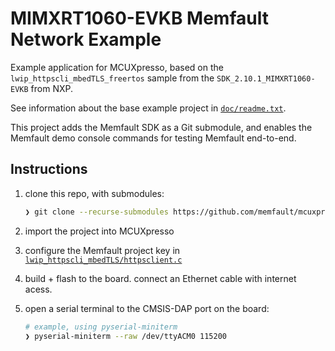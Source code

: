 # MIMXRT1060-EVKB Memfault Network Example

Example application for MCUXpresso, based on the
`lwip_httpscli_mbedTLS_freertos` sample from the `SDK_2.10.1_MIMXRT1060-EVKB`
from NXP.

See information about the base example project in
[`doc/readme.txt`](doc/readme.txt).

This project adds the Memfault SDK as a Git submodule, and enables the Memfault
demo console commands for testing Memfault end-to-end.

## Instructions

1. clone this repo, with submodules:

   ```bash
   ❯ git clone --recurse-submodules https://github.com/memfault/mcuxpresso-rt1060-example.git
   ```

2. import the project into MCUXpresso
3. configure the Memfault project key in
   [`lwip_httpscli_mbedTLS/httpsclient.c`](lwip_httpscli_mbedTLS/httpsclient.c)
4. build + flash to the board. connect an Ethernet cable with internet acess.
5. open a serial terminal to the CMSIS-DAP port on the board:

   ```bash
   # example, using pyserial-miniterm
   ❯ pyserial-miniterm --raw /dev/ttyACM0 115200
   ```
